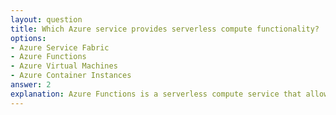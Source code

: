 ```yaml
---
layout: question
title: Which Azure service provides serverless compute functionality?
options:
- Azure Service Fabric
- Azure Functions
- Azure Virtual Machines
- Azure Container Instances
answer: 2
explanation: Azure Functions is a serverless compute service that allows you to run code on-demand without having to explicitly provision or manage infrastructure. It automatically scales based on demand.
---
```

